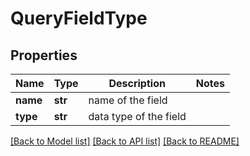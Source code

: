 # QueryFieldType

## Properties
Name | Type | Description | Notes
------------ | ------------- | ------------- | -------------
**name** | **str** | name of the field | 
**type** | **str** | data type of the field | 

[[Back to Model list]](../README.md#documentation-for-models) [[Back to API list]](../README.md#documentation-for-api-endpoints) [[Back to README]](../README.md)


